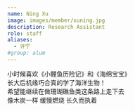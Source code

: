 ```yaml
---
name: Ning Xu
image: images/member/xuning.jpg
description: Research Assistant
role: staff
aliases:
  - 许宁
#group: alum
---
```


<centre>
小时候喜欢《小鲤鱼历险记》和《海绵宝宝》<br>
长大后机缘巧合真的学了海洋生物！<br>
希望能继续在做珊瑚礁鱼类这条路上走下去<br>
像木炭一样 缓慢燃烧 长久而执着<br>
</centre>
